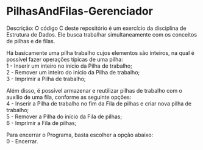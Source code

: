 # PilhasAndFilas-Gerenciador

Descrição: O código C deste repositório é um exercício da disciplina de Estrutura de Dados. Ele busca trabalhar simultaneamente com os conceitos de pilhas e de filas.

Há basicamente uma pilha trabalho cujos elementos são inteiros, na qual é possível fazer operações típicas de uma pilha: <br>
1 - Inserir um inteiro no início da Pilha de trabalho; <br>
2 - Remover um inteiro do início da Pilha de trabalho; <br>
3 - Imprimir a Pilha de trabalho; <br>

Além disso, é possível armazenar e reutilizar pilhas de trabalho com o auxílio de uma fila, conforme as seguinte opções: <br>
4 - Inserir a Pilha de trabalho no fim da Fila de pilhas e criar nova pilha de trabalho; <br>
5 - Remover a Pilha do início da Fila de pilhas; <br>
6 - Imprimir a Fila de pilhas; <br>

Para encerrar o Programa, basta escolher a opção abaixo: <br>
0 - Encerrar.
